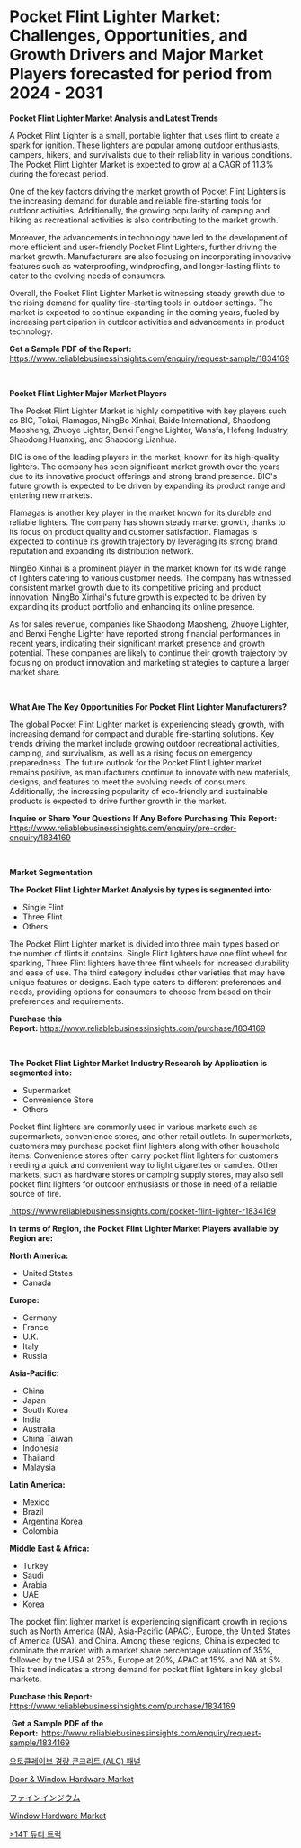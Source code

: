 <p><h1>Pocket Flint Lighter Market: Challenges, Opportunities, and Growth Drivers and Major Market Players forecasted for period from 2024 - 2031</h1></p><p><strong>Pocket Flint Lighter Market Analysis and Latest Trends</strong></p>
<p><p>A Pocket Flint Lighter is a small, portable lighter that uses flint to create a spark for ignition. These lighters are popular among outdoor enthusiasts, campers, hikers, and survivalists due to their reliability in various conditions. The Pocket Flint Lighter Market is expected to grow at a CAGR of 11.3% during the forecast period. </p><p>One of the key factors driving the market growth of Pocket Flint Lighters is the increasing demand for durable and reliable fire-starting tools for outdoor activities. Additionally, the growing popularity of camping and hiking as recreational activities is also contributing to the market growth. </p><p>Moreover, the advancements in technology have led to the development of more efficient and user-friendly Pocket Flint Lighters, further driving the market growth. Manufacturers are also focusing on incorporating innovative features such as waterproofing, windproofing, and longer-lasting flints to cater to the evolving needs of consumers. </p><p>Overall, the Pocket Flint Lighter Market is witnessing steady growth due to the rising demand for quality fire-starting tools in outdoor settings. The market is expected to continue expanding in the coming years, fueled by increasing participation in outdoor activities and advancements in product technology.</p></p>
<p><strong>Get a Sample PDF of the Report:&nbsp;</strong> <a href="https://www.reliablebusinessinsights.com/enquiry/request-sample/1834169">https://www.reliablebusinessinsights.com/enquiry/request-sample/1834169</a></p>
<p>&nbsp;</p>
<p><strong>Pocket Flint Lighter Major Market Players</strong></p>
<p><p>The Pocket Flint Lighter Market is highly competitive with key players such as BIC, Tokai, Flamagas, NingBo Xinhai, Baide International, Shaodong Maosheng, Zhuoye Lighter, Benxi Fenghe Lighter, Wansfa, Hefeng Industry, Shaodong Huanxing, and Shaodong Lianhua. </p><p>BIC is one of the leading players in the market, known for its high-quality lighters. The company has seen significant market growth over the years due to its innovative product offerings and strong brand presence. BIC's future growth is expected to be driven by expanding its product range and entering new markets.</p><p>Flamagas is another key player in the market known for its durable and reliable lighters. The company has shown steady market growth, thanks to its focus on product quality and customer satisfaction. Flamagas is expected to continue its growth trajectory by leveraging its strong brand reputation and expanding its distribution network.</p><p>NingBo Xinhai is a prominent player in the market known for its wide range of lighters catering to various customer needs. The company has witnessed consistent market growth due to its competitive pricing and product innovation. NingBo Xinhai's future growth is expected to be driven by expanding its product portfolio and enhancing its online presence.</p><p>As for sales revenue, companies like Shaodong Maosheng, Zhuoye Lighter, and Benxi Fenghe Lighter have reported strong financial performances in recent years, indicating their significant market presence and growth potential. These companies are likely to continue their growth trajectory by focusing on product innovation and marketing strategies to capture a larger market share.</p></p>
<p>&nbsp;</p>
<p><strong>What Are The Key Opportunities For Pocket Flint Lighter Manufacturers?</strong></p>
<p><p>The global Pocket Flint Lighter market is experiencing steady growth, with increasing demand for compact and durable fire-starting solutions. Key trends driving the market include growing outdoor recreational activities, camping, and survivalism, as well as a rising focus on emergency preparedness. The future outlook for the Pocket Flint Lighter market remains positive, as manufacturers continue to innovate with new materials, designs, and features to meet the evolving needs of consumers. Additionally, the increasing popularity of eco-friendly and sustainable products is expected to drive further growth in the market.</p></p>
<p><strong>Inquire or Share Your Questions If Any Before Purchasing This Report:</strong> <a href="https://www.reliablebusinessinsights.com/enquiry/pre-order-enquiry/1834169">https://www.reliablebusinessinsights.com/enquiry/pre-order-enquiry/1834169</a></p>
<p>&nbsp;</p>
<p><strong>Market Segmentation</strong></p>
<p><strong>The Pocket Flint Lighter Market Analysis by types is segmented into:</strong></p>
<p><ul><li>Single Flint</li><li>Three Flint</li><li>Others</li></ul></p>
<p><p>The Pocket Flint Lighter market is divided into three main types based on the number of flints it contains. Single Flint lighters have one flint wheel for sparking, Three Flint lighters have three flint wheels for increased durability and ease of use. The third category includes other varieties that may have unique features or designs. Each type caters to different preferences and needs, providing options for consumers to choose from based on their preferences and requirements.</p></p>
<p><strong>Purchase this Report:&nbsp;</strong><a href="https://www.reliablebusinessinsights.com/purchase/1834169">https://www.reliablebusinessinsights.com/purchase/1834169</a></p>
<p>&nbsp;</p>
<p><strong>The Pocket Flint Lighter Market Industry Research by Application is segmented into:</strong></p>
<p><ul><li>Supermarket</li><li>Convenience Store</li><li>Others</li></ul></p>
<p><p>Pocket flint lighters are commonly used in various markets such as supermarkets, convenience stores, and other retail outlets. In supermarkets, customers may purchase pocket flint lighters along with other household items. Convenience stores often carry pocket flint lighters for customers needing a quick and convenient way to light cigarettes or candles. Other markets, such as hardware stores or camping supply stores, may also sell pocket flint lighters for outdoor enthusiasts or those in need of a reliable source of fire.</p></p>
<p><a href="https://www.reliablebusinessinsights.com/pocket-flint-lighter-r1834169">&nbsp;https://www.reliablebusinessinsights.com/pocket-flint-lighter-r1834169</a></p>
<p><strong>In terms of Region, the Pocket Flint Lighter Market Players available by Region are:</strong></p>
<p>
    <p> <strong> North America: </strong>
        <ul>
            <li>United States</li>
            <li>Canada</li>
        </ul>
        </p> 
    <p> <strong> Europe: </strong>
        <ul>
            <li>Germany</li>
            <li>France</li>
            <li>U.K.</li>
            <li>Italy</li>
            <li>Russia</li>
        </ul>
        </p> 
    <p> <strong> Asia-Pacific: </strong>
        <ul>
            <li>China</li>
            <li>Japan</li>
            <li>South Korea</li>
            <li>India</li>
            <li>Australia</li>
            <li>China Taiwan</li>
            <li>Indonesia</li>
            <li>Thailand</li>
            <li>Malaysia</li>
        </ul>
        </p> 
    <p> <strong> Latin America: </strong>
        <ul>
            <li>Mexico</li>
            <li>Brazil</li>
            <li>Argentina Korea</li>
            <li>Colombia</li>
        </ul>
        </p> 
    <p> <strong> Middle East & Africa: </strong>
        <ul>
            <li>Turkey</li>
            <li>Saudi</li>
            <li>Arabia</li>
            <li>UAE</li>
            <li>Korea</li>
        </ul>
    </p>
    </p>
<p><p>The pocket flint lighter market is experiencing significant growth in regions such as North America (NA), Asia-Pacific (APAC), Europe, the United States of America (USA), and China. Among these regions, China is expected to dominate the market with a market share percentage valuation of 35%, followed by the USA at 25%, Europe at 20%, APAC at 15%, and NA at 5%. This trend indicates a strong demand for pocket flint lighters in key global markets.</p></p>
<p><strong>Purchase this Report: </strong><a href="https://www.reliablebusinessinsights.com/purchase/1834169">https://www.reliablebusinessinsights.com/purchase/1834169</a></p>
<p>&nbsp;<strong>Get a Sample PDF of the Report:&nbsp;&nbsp;</strong><a href="https://www.reliablebusinessinsights.com/enquiry/request-sample/1834169">https://www.reliablebusinessinsights.com/enquiry/request-sample/1834169</a></p>
<p><strong></strong></p>
<p><p><a href="https://github.com/CliftonFisher9067/Market-Research-Report-List-2/blob/main/8293284151568.md">오토클레이브 경량 콘크리트 (ALC) 패널</a></p><p><a href="https://github.com/gracielawharr/Market-Research-Report-List-1/blob/main/door-window-hardware-market.md">Door & Window Hardware Market</a></p><p><a href="https://github.com/DeonBoer2023/Market-Research-Report-List-1/blob/main/8262638143834.md">ファインインジウム</a></p><p><a href="https://github.com/JennyferFeil2023/Market-Research-Report-List-1/blob/main/window-hardware-market.md">Window Hardware Market</a></p><p><a href="https://github.com/fernandotryO5lson96765/Market-Research-Report-List-2/blob/main/7005608151569.md">>14T 듀티 트럭</a></p></p>